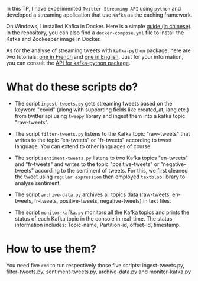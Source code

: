 In this TP, I have experimented `Twitter Streaming API` using `python` and developed a streaming application that use `Kafka` as the caching framework. 

On Windows, I installed Kafka in Docker. Here is a simple [guide (in chinese)](https://zhuanlan.zhihu.com/p/591911792). In the repository, you can also find a `docker-compose.yml` file to install the Kafka and Zookeeper image in Docker.

As for the analyse of streaming tweets with `kafka-python` package, here are two tutorials: [one in French](https://larevueia.fr/classification-de-tweets-en-direct-avec-apache-kafka-et-tweepy/) and [one in English](https://medium.com/mcd-unison/twitter-sentiment-analysis-using-zookeeper-kafka-and-pyspark-live-streaming-on-windows-10-in-2022-ada7757097a2). Just for your information, you can consult the [API for kafka-python package](https://kafka-python.readthedocs.io/en/master/apidoc/modules.html).

# What do these scripts do?

- The script `ingest-tweets.py` gets streaming tweets based on the keyword "covid" (along with supporting fields like created_at, lang etc.) from twitter api using `tweepy` library and ingest them into a kafka topic "raw-tweets".

- The script `filter-tweets.py` listens to the Kafka topic "raw-tweets" that writes to the topic “en-tweets” or "fr-tweets" according to tweet language. You can extend to other languages of course.


- The script `sentiment-tweets.py` listens to two Kafka topics "en-tweets" and "fr-tweets" and writes to the topic "positive-tweets" or "negative-tweets" according to the sentiment of tweets. For this, we first cleaned the tweet using `regular expression` then employed `textblob` library to analyse sentiment.

- The script `archive-data.py` archives all topics data (raw-tweets, en-tweets, fr-tweets, positive-tweets, negative-tweets) in text files.

- The script `monitor-kafka.py` monitors all the Kafka topics and prints the status of each Kafka topic in the console in real-time. The status information includes: Topic-name, Partition-id, offset-id, timestamp.

# How to use them?

You need five `cmd` to run respectively those five scripts: ingest-tweets.py, filter-tweets.py, sentiment-tweets.py, archive-data.py and monitor-kafka.py
